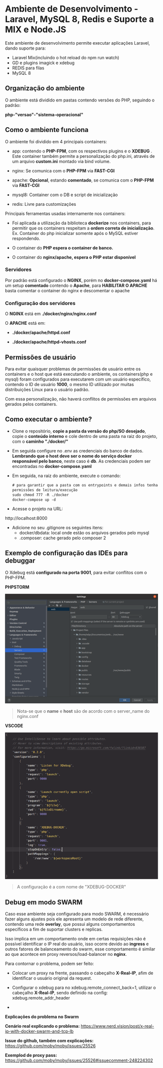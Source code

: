 # Ambiente de Desenvolvimento - Laravel, MySQL 8, Redis e Suporte a MIX e Node.JS

Este ambiente de desenvolvimento permite executar aplicações Laravel, dando suporte para:

- Laravel Mix(incluindo o hot reload do npm run watch)
- GD e plugins imagick e xdebug
- REDIS para filas
- MySQL 8

## Organização do ambiente

O ambiente está dividido em pastas contendo versões do PHP, seguindo o padrão:

**php-"versao"-"sistema-operacional"**

## Como o ambiente funciona

O ambiente foi dividido em 4 principais containers:

- app: contendo o **PHP-FPM**, com os respectivos plugins e o **XDEBUG** . Este container também permite a personalização do php.ini, através de um arquivo **custom.ini** montado via bind volume.

- nginx: Se comunica com o **PHP-FPM** via **FAST-CGI**

- apache: **Opcional**, estando **comentado**, se comunica com o **PHP-FPM** via **FAST-CGI**

- mysql8: Container com o DB e script de inicialização

- redis: Livre para customizações
  
  

Principais ferramentas usadas internamente nos containers:

* Foi aplicada a utilização da biblioteca **dockerize** nos containers, para
  permitir que os containers respeitam a **ordem correta de inicialização**.
  Ex. Container do php inicializar somente após o MySQL estiver respondendo.

* O container do **PHP espera o container de banco.** 

* O container do **nginx/apache, espera o PHP estar disponível**



### Servidores

Por padrão está configurado o **NGINX**, porém no **docker-compose.yaml** há um setup **comentado** contendo o **Apache**, para **HABILITAR O APACHE** basta comentar o container do nginx e descomentar o apache



### Configuração dos servidores

O **NGINX** está em **./docker/nginx/nginx.conf**

O **APACHE** está em:

* **./docker/apache/httpd.conf**

* **./docker/apache/httpd-vhosts.conf**



## Permissões de usuário

Para evitar quaisquer problemas de permissões de usuário entre os containers
e o host que está executando o ambiente, os containers(php e mysql) foram configurados para executarem com um usuário específico, contendo o ID de usuário **1000**, o mesmo ID utilizado por muitas distribuições Linux para o usuário padrão.

Com essa personalização, não haverá conflitos de permissões em arquivos gerados
pelos containers.

## Como executar o ambiente?

* Clone o repositório, **copie a pasta da versão do php/SO desejado**, copie o **conteúdo interno** e cole dentro de uma pasta na raiz do projeto, com o **caminho "./docker/"**

* Em seguida configure no .env as credenciais do banco de dados. **Lembrando que o host deve ser o nome do serviço docker responsável pelo banco**, neste caso é **db**. As credenciais podem ser encontradas no **docker-compose.yaml**

* Em seguida, na raiz do ambiente, execute o comando:
  
  ```shell
  # para garantir que a pasta com os entrypoints e demais infos tenha permissões de leitura/execução
  sudo chmod 777 -R ./docker
  docker-compose up -d
  ```

* Acesse o projeto na URL: 

http://localhost:8000

* Adicione no seu .gitignore os seguintes itens:
  * docker/dbdata: local onde estão os arquivos gerados pelo mysql
  * .composer: cache gerado pelo composer 2

## Exemplo de configuração das IDEs para debuggar

O Xdebug está **configurado na porta 9001**, para evitar conflitos com o PHP-FPM.

**PHPSTORM**

![PHPSTORM](./midias/php-storm.png)

> Nota-se que o **name** e **host** são de acordo com o server_name do nginx.conf

**VSCODE**

![VSCODE](./midias/vscode.png)

> A configuração é a com nome de "XDEBUG-DOCKER"

## Debug em modo SWARM

Caso esse ambiente seja configurado para modo SWARM, é necessário fazer alguns ajustes pois ele apresenta um modelo de rede diferente, contendo uma rede **overlay**, que possui alguns comportamentos específicos a fim de suportar clusters e replicas.

Isso implica em um comportamento onde em certas requisições não é possível identificar o IP real do usuário, isso ocorre devido ao **ingress** e outros fatores de balanceamento do swarm, esse comportamento é similar ao que acontece em proxy reversos/load-balancer no **nginx**.

Para contornar o problema, podem ser feito:

- Colocar um proxy na frente, passando o cabeçalho **X-Real-IP**, afim de identificar o usuário original da request.

- Configurar o xdebug para no xdebug.remote_connect_back=1, utilizar o cabeçalho  **X-Real-IP**, sendo definido na config: xdebug.remote_addr_header

- 

**Explicações do problema no Swarm**

**Cenário real explicando o problema:** https://www.nerd.vision/post/x-real-ip-with-docker-swarm-and-tcp-lb

**Issue do github, também com explicações:** https://github.com/moby/moby/issues/25526

**Exemplod de proxy pass:** https://github.com/moby/moby/issues/25526#issuecomment-248224302